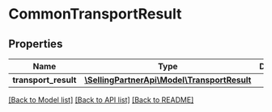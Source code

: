# CommonTransportResult

## Properties
Name | Type | Description | Notes
------------ | ------------- | ------------- | -------------
**transport_result** | [**\SellingPartnerApi\Model\TransportResult**](TransportResult.md) |  | [optional] 

[[Back to Model list]](../README.md#documentation-for-models) [[Back to API list]](../README.md#documentation-for-api-endpoints) [[Back to README]](../README.md)


